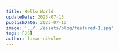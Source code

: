 ```yaml
---
title: Hello World
updateDate: 2023-07-15
publishDate: 2023-07-15
image: '../../assets/blog/featured-1.jpg'
tags: [JS]
author: lazar-nikolov
---
```

